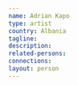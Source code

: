 ```yaml
---
name: Adrian Kapo
type: artist
country: Albania
tagline:
description:
related-persons:
connections:
layout: person
---
```

